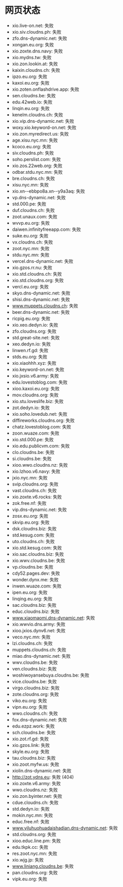 # 网页状态
- xio.live-on.net: 失败
- xio.siv.cloudns.ph: 失败
- zfo.dns-dynamic.net: 失败
- xongan.eu.org: 失败
- xio.zoxte.dns.navy: 失败
- xio.mydns.tw: 失败
- xio.zon.lookin.at: 失败
- kaixin.cloudns.ch: 失败
- ipzo.eu.org: 失败
- kaxoi.eu.org: 失败
- xio.zoten.onflashdrive.app: 失败
- sen.cloudns.be: 失败
- edu.42web.io: 失败
- linqin.eu.org: 失败
- kenelm.cloudns.ch: 失败
- xio.vip.dns-dynamic.net: 失败
- woxy.xio.keyword-on.net: 失败
- xio.zon.myredirect.us: 失败
- age.xisu.nyc.mn: 失败
- kcoco.eu.org: 失败
- siv.cloudns.ph: 失败
- soho.perslist.com: 失败
- xio.zos.22web.org: 失败
- odbar.stdu.nyc.mn: 失败
- bre.cloudns.ch: 失败
- xisu.nyc.mn: 失败
- xio.xn--ebbpo8a.xn--y9a3aq: 失败
- vp.dns-dynamic.net: 失败
- std.000.pe: 失败
- duf.cloudns.ch: 失败
- zoot.unaux.com: 失败
- wvvp.eu.org: 失败
- daiwen.infinityfreeapp.com: 失败
- suke.eu.org: 失败
- vx.cloudns.ch: 失败
- zoot.nyc.mn: 失败
- stdu.nyc.mn: 失败
- vercel.dns-dynamic.net: 失败
- xio.gzos.rr.nu: 失败
- xio.std.cloudns.ch: 失败
- xio.std.cloudns.org: 失败
- vercl.eu.org: 失败
- skyo.dns-dynamic.net: 失败
- shisi.dns-dynamic.net: 失败
- www.muppets.cloudns.ch: 失败
- beer.dns-dynamic.net: 失败
- ricpig.eu.org: 失败
- xio.xeo.dedyn.io: 失败
- zfo.cloudns.org: 失败
- std.great-site.net: 失败
- xeo.dedyn.io: 失败
- linwen.rf.gd: 失败
- stds.eu.org: 失败
- xio.xiaohhh.xyz: 失败
- xio.keyword-on.net: 失败
- xio.jxsio.v6.army: 失败
- edu.lovestoblog.com: 失败
- xioo.kaxoi.eu.org: 失败
- mov.cloudns.org: 失败
- xio.stu.loveslife.biz: 失败
- zot.dedyn.io: 失败
- xio.soho.lovedub.net: 失败
- diffireworks.cloudns.org: 失败
- chatz.lovestoblog.com: 失败
- zoon.wuaze.com: 失败
- xio.std.000.pe: 失败
- xio.edu.publicvm.com: 失败
- clo.cloudns.be: 失败
- si.cloudns.be: 失败
- xioo.wwo.cloudns.nz: 失败
- xio.lzhoo.v6.navy: 失败
- jxio.nyc.mn: 失败
- svip.cloudns.org: 失败
- vast.cloudns.ch: 失败
- xio.zoxte.v6.rocks: 失败
- zok.free.nf: 失败
- vip.dns-dynamic.net: 失败
- zosx.eu.org: 失败
- skvip.eu.org: 失败
- dsk.cloudns.biz: 失败
- std.kesug.com: 失败
- uto.cloudns.ch: 失败
- xio.std.kesug.com: 失败
- xio.sac.cloudns.biz: 失败
- xio.wwv.cloudns.be: 失败
- vp.cloudns.be: 失败
- cdy52.pages.dev: 失败
- wonder.dynx.me: 失败
- inwen.wuaze.com: 失败
- ipen.eu.org: 失败
- linqing.eu.org: 失败
- sac.cloudns.biz: 失败
- educ.cloudns.biz: 失败
- www.xiaomaomi.dns-dynamic.net: 失败
- xio.wwvio.dns.army: 失败
- xioo.jxios.dynv6.net: 失败
- veco.nyc.mn: 失败
- lzi.cloudns.ch: 失败
- muppets.cloudns.ch: 失败
- miao.dns-dynamic.net: 失败
- wwv.cloudns.be: 失败
- ven.cloudns.biz: 失败
- woshiwoyansebuya.cloudns.be: 失败
- vice.cloudns.be: 失败
- virgo.cloudns.biz: 失败
- zote.cloudns.org: 失败
- viko.eu.org: 失败
- vipn.eu.org: 失败
- wwo.cloudns.ch: 失败
- fox.dns-dynamic.net: 失败
- edu.ezpz.work: 失败
- sch.cloudns.be: 失败
- xio.zot.rf.gd: 失败
- xio.gzos.link: 失败
- skyle.eu.org: 失败
- tau.cloudns.biz: 失败
- xio.zoot.myfw.us: 失败
- xiolin.dns-dynamic.net: 失败
- http://zot.ydns.eu: 失败 (404)
- xio.zoxte.v6.army: 失败
- wwo.cloudns.nz: 失败
- xio.zon.byinter.net: 失败
- cdue.cloudns.ch: 失败
- std.dedyn.io: 失败
- mokin.nyc.mn: 失败
- educ.free.nf: 失败
- www.yiluhuohuadaishadian.dns-dynamic.net: 失败
- std.cloudns.org: 失败
- xioo.educ.line.pm: 失败
- edu.tkpk.cc: 失败
- res.zoot.nyc.mn: 失败
- xio.wjg.jp: 失败
- www.liniang.cloudns.be: 失败
- pan.cloudns.org: 失败
- vipk.eu.org: 失败
